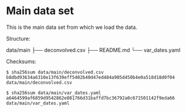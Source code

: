 # Main data set

This is the main data set from which we load the data.

Structure:

data/main
├── deconvolved.csv
├── README.md
└── var_dates.yaml

Checksums:
```
$ sha256sum data/main/deconvolved.csv 
b8dbd93634a6310e13f639eff5402b40d47ed484a905d450b4e0a518d18d0f04  data/main/deconvolved.csv

$ sha256sum data/main/var_dates.yaml 
a6464599af6859d9542862e081766d31baffd7bc36792a0c671501142f9eda66  data/main/var_dates.yaml
```
